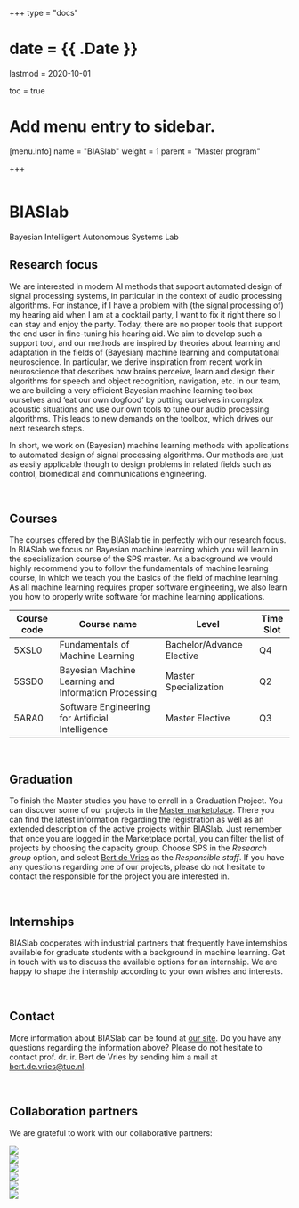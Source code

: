 +++
type = "docs"

# date = {{ .Date }}
lastmod = 2020-10-01

toc = true

# Add menu entry to sidebar.
[menu.info]
  name = "BIASlab"
  weight = 1
  parent = "Master program"

+++


<div class="row">
  <div class="col-md-6 order-md-1 text-center text-md-left" style="vertical-align: middle; display: flex; align-items: center;">
  <div>
    <h1 class="hero-title" itemprop="headline" style="text-shadow: 0px 0px 0px rgba(0,0,0,0.0)">
      BIASlab
    </h1>
    <div class="hero-lead" style="text-shadow: 0px 0px 0px rgba(0,0,0,0.0)">
      Bayesian Intelligent Autonomous Systems Lab
    </div>
  </div>
  </div>
  <div class="col-6 mx-auto col-md-6 order-md-2 hero-media">
    <img src="/img/biaslab.png" alt="">
  </div>
</div>


## Research focus
We are interested in modern AI methods that support automated design of signal processing systems, in particular in the context of audio processing algorithms. For instance, if I have a problem with (the signal processing of) my hearing aid when I am at a cocktail party, I want to fix it right there so I can stay and enjoy the party. Today, there are no proper tools that support the end user in fine-tuning his hearing aid. We aim to develop such a support tool, and our methods are inspired by theories about learning and adaptation in the fields of (Bayesian) machine learning and computational neuroscience. In particular, we derive inspiration from recent work in neuroscience that describes how brains perceive, learn and design their algorithms for speech and object recognition, navigation, etc. In our team, we are building a very efficient Bayesian machine learning toolbox ourselves and ‘eat our own dogfood’ by putting ourselves in complex acoustic situations and use our own tools to tune our audio processing algorithms. This leads to new demands on the toolbox, which drives our next research steps.

In short, we work on (Bayesian) machine learning methods with applications to automated design of signal processing algorithms. Our methods are just as easily applicable though to design problems in related fields such as control, biomedical and communications engineering.

<br>

## Courses
The courses offered by the BIASlab tie in perfectly with our research focus. In BIASlab we focus on Bayesian machine learning which you will learn in the specialization course of the SPS master. As a background we would highly recommend you to follow the fundamentals of machine learning course, in which we teach you the basics of the field of machine learning. As all machine learning requires proper software engineering, we also learn you how to properly write software for machine learning applications.

| Course code   | Course name                                          | Level                     | Time Slot |
|---------------|------------------------------------------------------|---------------------------|-----------|
| 5XSL0         | Fundamentals of Machine Learning                     | Bachelor/Advance Elective | Q4        |
| 5SSD0         | Bayesian Machine Learning and Information Processing | Master Specialization     | Q2        |
| 5ARA0         | Software Engineering for Artificial Intelligence     | Master Elective           | Q3        |

<br>

## Graduation
To finish the Master studies you have to enroll in a Graduation Project. You can discover some of our projects in the <a href="https://master.ele.tue.nl/" target="_blank">Master marketplace</a>. There you can find the latest information regarding the registration as well as an extended description of the active projects within BIASlab. Just remember that once you are logged in the Marketplace portal, you can filter the list of projects by choosing the capacity group. Choose SPS in the *Research group* option, and select <a href="https://www.tue.nl/en/research/researchers/bert-de-vries/" target="_blank">Bert de Vries</a> as the *Responsible staff*. If you have any questions regarding one of our projects, please do not hesitate to contact the responsible for the project you are interested in.

<br>

## Internships
BIASlab cooperates with industrial partners that frequently have internships available for graduate students with a background in machine learning. Get in touch with us to discuss the available options for an internship. We are happy to shape the internship according to your own wishes and interests.

<br>

## Contact
More information about BIASlab can be found at [our site](https://biaslab.github.io/).
Do you have any questions regarding the information above? Please do not hesitate to contact prof. dr. ir. Bert de Vries by sending him a mail at <a href="mailto:bert.de.vries@tue.nl">bert.de.vries@tue.nl</a>.

<br>

## Collaboration partners
We are grateful to work with our collaborative partners:

<div class="company-logo-wrapper">
  <a href="http://www.resound.com/" target="blank_">
    <div class="company-logo-item">
      <img src="../company_logos/GNResound.png">
    </div>
  </a>
  <a href="https://www.sorama.eu/" target="blank_">
    <div class="company-logo-item">
      <img src="../company_logos/sorama.png">
    </div>
  </a>
  <a href="https://www.sioux.eu/nl" target="blank_">
    <div class="company-logo-item">
      <img src="../company_logos/sioux.png">
    </div>
  </a>
    <a href="https://www.knvb.nl" target="blank_">
    <div class="company-logo-item">
      <img src="../company_logos/knvb.png">
    </div>
  </a>
  <a href="https://www.avular.com" target="blank_">
    <div class="company-logo-item">
      <img src="../company_logos/avular.png">
    </div>
  </a>
  <a href="https://www.nwo.nl/en" target="blank_">
    <div class="company-logo-item">
      <img src="../company_logos/nwo.png">
    </div>
  </a>
</div>
